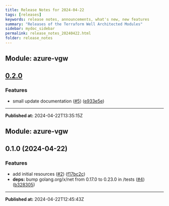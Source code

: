```yaml
---
title: Release Notes for 2024-04-22
tags: [releases]
keywords: release notes, announcements, what's new, new features
summary: "Releases of the Terraform Well Architected Modules"
sidebar: mydoc_sidebar
permalink: release_notes_20240422.html
folder: release_notes
---
```


## Module: azure-vgw
## [0.2.0](https://github.com/CloudNationHQ/terraform-azure-vgw/releases/tag/v0.2.0)


### Features

* small update documentation ([#5](https://github.com/CloudNationHQ/terraform-azure-vgw/issues/5)) ([e933e5e](https://github.com/CloudNationHQ/terraform-azure-vgw/commit/e933e5ef4d815c342f19b5cd7419fad4265118f9))

---

**Published at:** 2024-04-22T13:35:15Z

## Module: azure-vgw
## 0.1.0 (2024-04-22)


### Features

* add initial resources ([#2](https://github.com/CloudNationHQ/terraform-azure-vgw/releases/tag/v0.1.0)) ([f17bc2c](https://github.com/CloudNationHQ/terraform-azure-vgw/commit/f17bc2c144e914381660eff8ff323cea8dc6d890))
* **deps:** bump golang.org/x/net from 0.17.0 to 0.23.0 in /tests ([#4](https://github.com/CloudNationHQ/terraform-azure-vgw/issues/4)) ([b328305](https://github.com/CloudNationHQ/terraform-azure-vgw/commit/b328305ea0e8669ba54e6154ddaeb48d10f15924))

---

**Published at:** 2024-04-22T12:45:43Z

